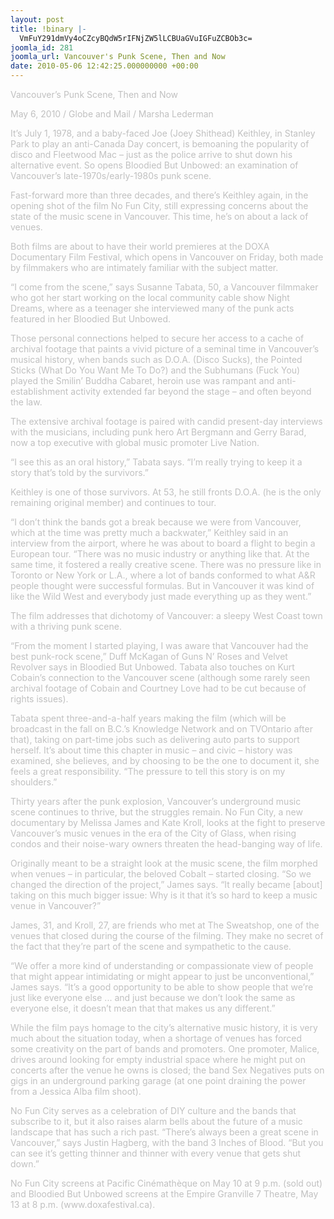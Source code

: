 ```yaml
---
layout: post
title: !binary |-
  VmFuY291dmVy4oCZcyBQdW5rIFNjZW5lLCBUaGVuIGFuZCBOb3c=
joomla_id: 281
joomla_url: Vancouver's Punk Scene, Then and Now
date: 2010-05-06 12:42:25.000000000 +00:00
---
```

<!--StartFragment--><p class="MsoNormal"><!--StartFragment--></p><dt><span style="color: #c0c0c0" class="Apple-style-span"><!--StartFragment--><p class="MsoNormal">Vancouver&rsquo;s Punk Scene, Then and Now</p><p class="MsoNormal"><o:p></o:p></p><p class="MsoNormal">May 6, 2010 / Globe and Mail / Marsha Lederman</p><p class="MsoNormal"><o:p></o:p></p><p class="MsoNormal">It&rsquo;s July 1, 1978, and a baby-faced Joe (Joey Shithead) Keithley, in Stanley Park to play an anti-Canada Day concert, is bemoaning the popularity of disco and Fleetwood Mac &ndash; just as the police arrive to shut down his alternative event. So opens Bloodied But Unbowed: an examination of Vancouver&rsquo;s late-1970s/early-1980s punk scene.</p><p class="MsoNormal"><o:p></o:p></p><p class="MsoNormal">Fast-forward more than three decades, and there&rsquo;s Keithley again, in the opening shot of the film No Fun City, still expressing concerns about the state of the music scene in Vancouver. This time, he&rsquo;s on about a lack of venues.</p><p class="MsoNormal"><o:p></o:p></p><p class="MsoNormal">Both films are about to have their world premieres at the DOXA Documentary Film Festival, which opens in Vancouver on Friday, both made by filmmakers who are intimately familiar with the subject matter.</p><p class="MsoNormal"><o:p></o:p></p><p class="MsoNormal">&ldquo;I come from the scene,&rdquo; says Susanne Tabata, 50, a Vancouver filmmaker who got her start working on the local community cable show Night Dreams, where as a teenager she interviewed many of the punk acts featured in her Bloodied But Unbowed.</p><p class="MsoNormal"><o:p></o:p></p><p class="MsoNormal">Those personal connections helped to secure her access to a cache of archival footage that paints a vivid picture of a seminal time in Vancouver&rsquo;s musical history, when bands such as D.O.A. (Disco Sucks), the Pointed Sticks (What Do You Want Me To Do?) and the Subhumans (Fuck You) played the Smilin&rsquo; Buddha Cabaret, heroin use was rampant and anti-establishment activity extended far beyond the stage &ndash; and often beyond the law.</p><p class="MsoNormal"><o:p></o:p></p><p class="MsoNormal">The extensive archival footage is paired with candid present-day interviews with the musicians, including punk hero Art Bergmann and Gerry Barad, now a top executive with global music promoter Live Nation.</p><p class="MsoNormal"><o:p></o:p></p><p class="MsoNormal">&ldquo;I see this as an oral history,&rdquo; Tabata says. &ldquo;I&rsquo;m really trying to keep it a story that&rsquo;s told by the survivors.&rdquo;<o:p></o:p></p><p class="MsoNormal">Keithley is one of those survivors. At 53, he still fronts D.O.A. (he is the only remaining original member) and continues to tour.</p><p class="MsoNormal"><o:p></o:p></p><p class="MsoNormal">&ldquo;I don&rsquo;t think the bands got a break because we were from Vancouver, which at the time was pretty much a backwater,&rdquo; Keithley said in an interview from the airport, where he was about to board a flight to begin a European tour. &ldquo;There was no music industry or anything like that. At the same time, it fostered a really creative scene. There was no pressure like in Toronto or New York or L.A., where a lot of bands conformed to what A&amp;R people thought were successful formulas. But in Vancouver it was kind of like the Wild West and everybody just made everything up as they went.&rdquo;</p><p class="MsoNormal"><o:p></o:p></p><p class="MsoNormal">The film addresses that dichotomy of Vancouver: a sleepy West Coast town with a thriving punk scene.<o:p></o:p></p><p class="MsoNormal">&ldquo;From the moment I started playing, I was aware that Vancouver had the best punk-rock scene,&rdquo; Duff McKagan of Guns N&rsquo; Roses and Velvet Revolver says in Bloodied But Unbowed. Tabata also touches on Kurt Cobain&rsquo;s connection to the Vancouver scene (although some rarely seen archival footage of Cobain and Courtney Love had to be cut because of rights issues).</p><p class="MsoNormal"><o:p></o:p></p><p class="MsoNormal">Tabata spent three-and-a-half years making the film (which will be broadcast in the fall on B.C.&rsquo;s Knowledge Network and on TVOntario after that), taking on part-time jobs such as delivering auto parts to support herself. It&rsquo;s about time this chapter in music &ndash; and civic &ndash; history was examined, she believes, and by choosing to be the one to document it, she feels a great responsibility. &ldquo;The pressure to tell this story is on my shoulders.&rdquo;</p><p class="MsoNormal"><o:p></o:p></p><p class="MsoNormal">Thirty years after the punk explosion, Vancouver&rsquo;s underground music scene continues to thrive, but the struggles remain. No Fun City, a new documentary by Melissa James and Kate Kroll, looks at the fight to preserve Vancouver&rsquo;s music venues in the era of the City of Glass, when rising condos and their noise-wary owners threaten the head-banging way of life.</p><p class="MsoNormal"><o:p></o:p></p><p class="MsoNormal">Originally meant to be a straight look at the music scene, the film morphed when venues &ndash; in particular, the beloved Cobalt &ndash; started closing. &ldquo;So we changed the direction of the project,&rdquo; James says. &ldquo;It really became [about] taking on this much bigger issue: Why is it that it&rsquo;s so hard to keep a music venue in Vancouver?&rdquo;</p><p class="MsoNormal"><o:p></o:p></p><p class="MsoNormal">James, 31, and Kroll, 27, are friends who met at The Sweatshop, one of the venues that closed during the course of the filming. They make no secret of the fact that they&rsquo;re part of the scene and sympathetic to the cause.<o:p></o:p></p><p class="MsoNormal">&ldquo;We offer a more kind of understanding or compassionate view of people that might appear intimidating or might appear to just be unconventional,&rdquo; James says. &ldquo;It&rsquo;s a good opportunity to be able to show people that we&rsquo;re just like everyone else ... and just because we don&rsquo;t look the same as everyone else, it doesn&rsquo;t mean that that makes us any different.&rdquo;<o:p></o:p></p><p class="MsoNormal">While the film pays homage to the city&rsquo;s alternative music history, it is very much about the situation today, when a shortage of venues has forced some creativity on the part of bands and promoters. One promoter, Malice, drives around looking for empty industrial space where he might put on concerts after the venue he owns is closed; the band Sex Negatives puts on gigs in an underground parking garage (at one point draining the power from a Jessica Alba film shoot).</p><p class="MsoNormal"><o:p></o:p></p><p class="MsoNormal">No Fun City serves as a celebration of DIY culture and the bands that subscribe to it, but it also raises alarm bells about the future of a music landscape that has such a rich past. &ldquo;There&rsquo;s always been a great scene in Vancouver,&rdquo; says Justin Hagberg, with the band 3 Inches of Blood. &ldquo;But you can see it&rsquo;s getting thinner and thinner with every venue that gets shut down.&rdquo;</p><p class="MsoNormal"><o:p></o:p></p><p class="MsoNormal">No Fun City screens at Pacific Cin&eacute;math&egrave;que on May 10 at 9 p.m. (sold out) and Bloodied But Unbowed screens at the Empire Granville 7 Theatre, May 13 at 8 p.m. (www.doxafestival.ca).<o:p></o:p></p><!--EndFragment--></span></dt>
